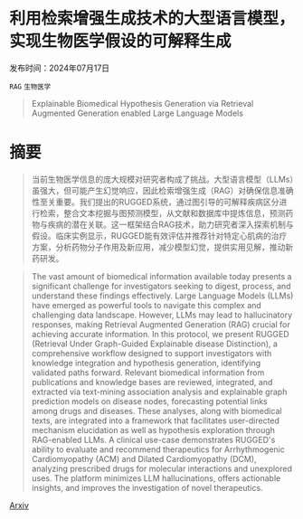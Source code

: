 # 利用检索增强生成技术的大型语言模型，实现生物医学假设的可解释生成

发布时间：2024年07月17日

`RAG` `生物医学`

> Explainable Biomedical Hypothesis Generation via Retrieval Augmented Generation enabled Large Language Models

# 摘要

> 当前生物医学信息的庞大规模对研究者构成了挑战。大型语言模型（LLMs）虽强大，但可能产生幻觉响应，因此检索增强生成（RAG）对确保信息准确性至关重要。我们提出的RUGGED系统，通过图引导的可解释疾病区分进行检索，整合文本挖掘与图预测模型，从文献和数据库中提炼信息，预测药物与疾病的潜在关联。这一框架结合RAG技术，助力研究者深入探索机制与假设。临床实例显示，RUGGED能有效评估并推荐针对特定心肌病的治疗方案，分析药物分子作用及新应用，减少模型幻觉，提供实用见解，推动新药研发。

> The vast amount of biomedical information available today presents a significant challenge for investigators seeking to digest, process, and understand these findings effectively. Large Language Models (LLMs) have emerged as powerful tools to navigate this complex and challenging data landscape. However, LLMs may lead to hallucinatory responses, making Retrieval Augmented Generation (RAG) crucial for achieving accurate information. In this protocol, we present RUGGED (Retrieval Under Graph-Guided Explainable disease Distinction), a comprehensive workflow designed to support investigators with knowledge integration and hypothesis generation, identifying validated paths forward. Relevant biomedical information from publications and knowledge bases are reviewed, integrated, and extracted via text-mining association analysis and explainable graph prediction models on disease nodes, forecasting potential links among drugs and diseases. These analyses, along with biomedical texts, are integrated into a framework that facilitates user-directed mechanism elucidation as well as hypothesis exploration through RAG-enabled LLMs. A clinical use-case demonstrates RUGGED's ability to evaluate and recommend therapeutics for Arrhythmogenic Cardiomyopathy (ACM) and Dilated Cardiomyopathy (DCM), analyzing prescribed drugs for molecular interactions and unexplored uses. The platform minimizes LLM hallucinations, offers actionable insights, and improves the investigation of novel therapeutics.

[Arxiv](https://arxiv.org/abs/2407.12888)